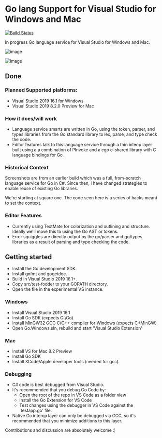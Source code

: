 ﻿# Go lang Support for Visual Studio for Windows and Mac
[![Build Status](https://gunderman.visualstudio.com/vs-go/_apis/build/status/gundermanc.vs-go?branchName=master)](https://gunderman.visualstudio.com/vs-go/_build/latest?definitionId=1&branchName=master)

In progress Go language service for Visual Studio for Windows and Mac.

![image](https://user-images.githubusercontent.com/5387680/60867836-91a88f00-a1e0-11e9-9dfe-49d95c269a0c.png)

![image](https://user-images.githubusercontent.com/5387680/60389194-5e446280-9a72-11e9-9269-dfcaaf349514.png)

## Done

### Planned Supported platforms:

- Visual Studio 2019 16.1 for Windows
- Visual Studio 2019 8.2.0 Preview for Mac

### How it does/will work
- Language service smarts are written in Go, using the token, parser, and types libraries
  from the Go standard library to lex, parse, and type check the code.
- Editor features talk to this language service through a thin inteop layer built using a
  a combination of PInvoke and a cgo c-shared library with C language bindings for Go.

### Historical Context
Screenshots are from an earlier build which was a full, from-scratch language service for
Go in C#. Since then, I have changed strategies to enable reuse of existing Go libraries.

We're starting at square one. The code seen here is a series of hacks meant to set the context.

### Editor Features
- Currently using TextMate for colorization and outlining and structure. Ideally we'll move
  this to using the Go AST or tokens.
- Error squiggles are directly output by the go/parser and go/types libraries as a result of
  parsing and type checking the code.

## Getting started
- Install the Go development SDK.
- Install gofmt and gogetdoc.
- Build in Visual Studio 2019 16.1+.
- Copy src/test-fodder to your GOPATH directory.
- Open the file in the experimental VS instance.

### Windows
- Install Visual Studio 2019 16.1
- Install Go SDK (expects C:\Go)
- Install MinGW32 GCC C/C++ compiler for Windows (expects C:\MinGW)
- Open Go.Windows.sln, rebuild and start 'Visual Studio Extension'

### Mac
- Install VS for Mac 8.2 Preview
- Install Go SDK
- Install XCode/Apple developer tools (needed for gcc).

### Debugging
- C# code is best debugged from Visual Studio.
- It's recommended that you debug Go Code by:
  - Open the root of the repo in VS Code as a folder view
  - Install the Go Extension for VS Code
  - Test changes using the debugger in VS Code against the 'testapp.go' file.
- Native Go interop layer can only be debugged via GCC, so it's recommended
  that you minimize additions to this layer.



Contributions and discussion are absolutely welcome :)

